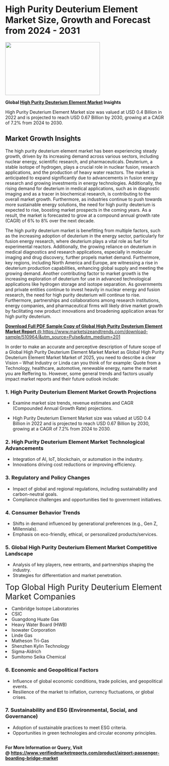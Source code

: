 <H1>High Purity Deuterium Element Market Size, Growth and Forecast from 2024 - 2031</H1><img class="aligncenter size-medium wp-image-584254" src="https://thirdeyenews.in/wp-content/uploads/2024/09/Global-Market-Research-300x168.jpeg" alt="" width="300" height="168" /><p><strong>Global&nbsp;<a href="https://www.marketsizeandtrends.com/download-sample/510964/&amp;utm_source=Pulse&amp;utm_medium=201">High Purity Deuterium Element Market</a> Insights</strong></p><p>High Purity Deuterium Element Market size was valued at USD 0.4 Billion in 2022 and is projected to reach USD 0.67 Billion by 2030, growing at a CAGR of 7.2% from 2024 to 2030.</p><p><h2>Market Growth Insights</h2> <p>The high purity deuterium element market has been experiencing steady growth, driven by its increasing demand across various sectors, including nuclear energy, scientific research, and pharmaceuticals. Deuterium, a stable isotope of hydrogen, plays a crucial role in nuclear fusion, research applications, and the production of heavy water reactors. The market is anticipated to expand significantly due to advancements in fusion energy research and growing investments in energy technologies. Additionally, the rising demand for deuterium in medical applications, such as in diagnostic imaging and as a tracer in biochemical research, is contributing to the overall market growth. Furthermore, as industries continue to push towards more sustainable energy solutions, the need for high purity deuterium is expected to rise, boosting market prospects in the coming years. As a result, the market is forecasted to grow at a compound annual growth rate (CAGR) of 6% to 8% over the next decade.</p> <p><a href="#download-sample"></a></p> <p>The high purity deuterium market is benefitting from multiple factors, such as the increasing adoption of deuterium in the energy sector, particularly for fusion energy research, where deuterium plays a vital role as fuel for experimental reactors. Additionally, the growing reliance on deuterium in medical diagnostics and research applications, especially in molecular imaging and drug discovery, further propels market demand. Furthermore, key regions, including North America and Europe, are witnessing a rise in deuterium production capabilities, enhancing global supply and meeting the growing demand. Another contributing factor to market growth is the increasing exploration of deuterium for use in advanced technological applications like hydrogen storage and isotope separation. As governments and private entities continue to invest heavily in nuclear energy and fusion research, the need for high purity deuterium will continue to rise. Furthermore, partnerships and collaborations among research institutions, energy companies, and pharmaceutical firms will likely drive market growth by facilitating new product innovations and broadening application areas for high purity deuterium.</p> <p><a href="#get-more"></p><p><span class=""><strong>Download Full PDF Sample Copy of Global High Purity Deuterium Element Market Report</strong> @ <a href="https://www.marketsizeandtrends.com/download-sample/510964/&amp;utm_source=Pulse&amp;utm_medium=201" target="_blank">https://www.marketsizeandtrends.com/download-sample/510964/&amp;utm_source=Pulse&amp;utm_medium=201</a></span></p><p>In order to make an accurate and perceptive description of future scope of a Global&nbsp;High Purity Deuterium Element Market Market as Global&nbsp;High Purity Deuterium Element Market Market of 2025, you need to describe a clear Vision &ndash; What Industry or Linda can you think of for example: Quote from a Technology, healthcare, automotive, renewable energy, name the market you are Reffering to. However, some general trends and factors usually impact market reports and their future outlook include:</p><h3>1.&nbsp;<strong>High Purity Deuterium Element Market Growth Projections</strong></h3><ul><li>Examine market size trends, revenue estimates and CAGR (Compounded Annual Growth Rate) projections.</li><li><p>High Purity Deuterium Element Market size was valued at USD 0.4 Billion in 2022 and is projected to reach USD 0.67 Billion by 2030, growing at a CAGR of 7.2% from 2024 to 2030.</p></li></ul><h3>2.&nbsp;<strong>High Purity Deuterium Element Market Technological Advancements</strong></h3><ul><li>Integration of AI, IoT, blockchain, or automation in the industry.</li><li>Innovations driving cost reductions or improving efficiency.</li></ul><h3>3.&nbsp;<strong>Regulatory and Policy Changes</strong></h3><ul><li>Impact of global and regional regulations, including sustainability and carbon-neutral goals.</li><li>Compliance challenges and opportunities tied to government initiatives.</li></ul><h3>4.&nbsp;<strong>Consumer Behavior Trends</strong></h3><ul><li>Shifts in demand influenced by generational preferences (e.g., Gen Z, Millennials).</li><li>Emphasis on eco-friendly, ethical, or personalized products/services.</li></ul><h3>5.&nbsp;<strong>Global High Purity Deuterium Element Market Competitive Landscape</strong></h3><ul><li>Analysis of key players, new entrants, and partnerships shaping the industry.</li><li>Strategies for differentiation and market penetration.</li></ul><p data-pm-slice="1 1 []"><span style="color: inherit; font-family: inherit; font-size: 25px;">Top Global High Purity Deuterium Element Market Companies</span></p><div class="" data-test-id=""><p><li>Cambridge Isotope Laboratories</li><li> CSIC</li><li> Guangdong Huate Gas</li><li> Heavy Water Board (HWB)</li><li> Isowater Corporation</li><li> Linde Gas</li><li> Matheson Tri-Gas</li><li> Shenzhen Kylin Technology</li><li> Sigma-Aldrich</li><li> Sumitomo Seika Chemical</li></p></div><h3>6.&nbsp;<strong>Economic and Geopolitical Factors</strong></h3><ul><li>Influence of global economic conditions, trade policies, and geopolitical events.</li><li>Resilience of the market to inflation, currency fluctuations, or global crises.</li></ul><h3>7.&nbsp;<strong>Sustainability and ESG (Environmental, Social, and Governance)</strong></h3><ul><li>Adoption of sustainable practices to meet ESG criteria.</li><li>Opportunities in green technologies and circular economy principles.</li></ul><h2><strong style="font-size: 14px;">For More Information or Query, Visit @&nbsp;</strong><a style="background-color: #ffffff; font-size: 14px;" href="https://www.marketsizeandtrends.com/report/high-purity-deuterium-element-market/" target="_blank">https://www.verifiedmarketreports.com/product/airport-passenger-boarding-bridge-market</a></h2>
